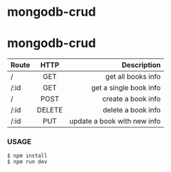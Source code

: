 # mongodb-crud
# mongodb-crud

| Route           | HTTP          | Description  |
| --------------- |:-------------:| -------------:|
| /      | GET           | get all books info  |
| /:id  | GET           |   get a single book info |
| /      | POST          |    create a book info   |
| /:id  | DELETE        |    delete a book info  |
| /:id  | PUT           |    update a book  with new info  |

### USAGE
```
$ npm install
$ npm run dev 


